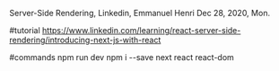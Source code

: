 Server-Side Rendering, Linkedin, Emmanuel Henri
Dec 28, 2020, Mon.

#tutorial
https://www.linkedin.com/learning/react-server-side-rendering/introducing-next-js-with-react

#commands
npm run dev
npm i --save next react react-dom
